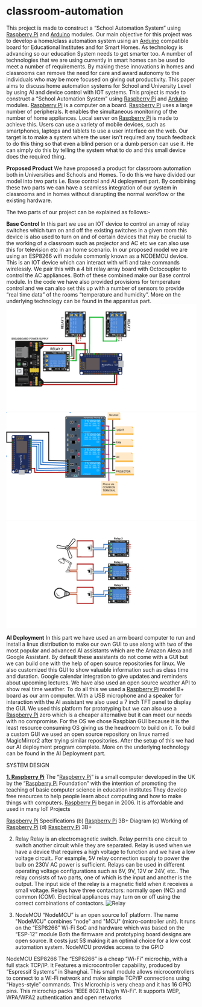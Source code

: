# classroom-automation
This project is made to construct a “School Automation System” using [Raspberry Pi](https://www.raspberrypi.org/) and [Arduino](https://www.arduino.cc/) modules.
Our main objective for this project was to develop a home/class automation system using an [Arduino](https://www.arduino.cc/) compatible board for Educational Institutes and for Smart Homes. As technology is advancing so our education System needs to get smarter too. A number of technologies that we are using currently in smart homes can be used to meet a number of requirements. By making these innovations in homes and classrooms can remove the need for care and award autonomy to the individuals who may be more focused on giving out productivity. This paper aims to discuss home automation systems for School and University Level by using AI and device control with IOT systems.
This project is made to construct a “School Automation System” using [Raspberry Pi](https://www.raspberrypi.org/) and [Arduino](https://www.arduino.cc/) modules. [Raspberry Pi](https://www.raspberrypi.org/) is a computer on a board. [Raspberry Pi](https://www.raspberrypi.org/) uses a large number of peripherals. It enables the simultaneous monitoring of the number of home appliances. Local server on [Raspberry Pi](https://www.raspberrypi.org/) is made to achieve this. Users can use a variety of mobile devices, such as smartphones, laptops and tablets to use a user interface on the web. Our target is to make a system where the user isn't required any touch feedback to do this thing so that even a blind person or a dumb person can use it. He can simply do this by telling the system what to do and this small device does the required thing.

**Proposed Product**
We have proposed a product for classroom automation both in Universities and Schools and Homes. To do this we have divided our model into two parts i.e. Base control and AI deployment part. By combining these two parts we can have a seamless integration of our system in classrooms and in homes without disrupting the normal workflow or the existing hardware.

The two parts of our project can be explained as follows:-

**Base Control**
In this part we use an IOT device to control an array of relay switches which turn on and off the existing switches in a given room this device is also used to turn on and of certain devices that may be crucial to the working of a classroom such as projector and AC etc we can also use this for television etc in an home scenario. In our proposed model we are using an ESP8266 wifi module commonly known as a NODEMCU device. This is an IOT device which can interact with wifi and take commands wirelessly. We pair this with a 4 bit relay array board with Octocoupler to control the AC appliances. Both of these combined make our Base control module. In the code we have also provided provisions for temperature control and we can also set this up with a number of sensors to provide “real time data” of the rooms “temperature and humidity”. More on the underlying technology can be found in the apparatus part.
![nodemcu-power-schematic](https://raw.githubusercontent.com/Xx-HEKZ-xX/classroom-automation/main/nodemcu-power-schematic.png)
![Relay-Schematic](https://raw.githubusercontent.com/Xx-HEKZ-xX/classroom-automation/main/nodemcu-relay%20schematic.png)
![Relay-Application-Schematic](https://raw.githubusercontent.com/Xx-HEKZ-xX/classroom-automation/main/relay-appliance-schematic.png)

**AI Deployment**
In this part we have used an arm board computer to run and install a linux distribution to make our own GUI to use along with two of the most popular and advanced AI assistants which are the Amazon Alexa and Google Assistant. By default these assistants do not come with a GUI but we can build one with the help of open source repositories for linux. We also customized this GUI to show valuable information such as class time and duration. Google calendar integration to give updates and reminders about upcoming lectures. We have also used an open source weather API to show real time weather. To do all this we used a [Raspberry Pi](https://www.raspberrypi.org/) model B+ board as our arm computer. With a USB microphone and a speaker for interaction with the AI assistant we also used a 7 inch TFT panel to display the GUI. We used this platform for prototyping but we can also use a [Raspberry Pi](https://www.raspberrypi.org/) zero which is a cheaper alternative but it can meet our needs with no compromise. For the OS we chose Raspbian GUI because it is the least resource consuming OS giving us the headroom to build on it. To build a custom GUI we used an open source repository on linux named MagicMirror2 after trying similar repositories. After the setup of this we had our AI deployment program complete. More on the underlying technology can be found in the AI Deployment part.


SYSTEM DESIGN

[**1. Raspberry Pi**](https://www.raspberrypi.org/)
The “[Raspberry Pi](https://www.raspberrypi.org/)” is a small computer developed in the UK by the “[Raspberry Pi](https://www.raspberrypi.org/) Foundation” with the intention of promoting the teaching of basic computer science in education institutes They develop free resources to help people learn about computing and how to make things with computers. [Raspberry Pi](https://www.raspberrypi.org/) began in 2006. It is affordable and used in many IoT Projects





[Raspberry Pi](https://www.raspberrypi.org/) Specifications (b) [Raspberry Pi](https://www.raspberrypi.org/) 3B+ Diagram (c) Working of [Raspberry Pi](https://www.raspberrypi.org/) (d) [Raspberry Pi](https://www.raspberrypi.org/) 3B+


 2. Relay
Relay is an electromagnetic switch. Relay permits one circuit to switch another circuit while they are separated. Relay is used when we have a device that requires a high voltage to function and we have a low voltage circuit.. For example, 5V relay connection supply to power the bulb on 230V AC power is sufficient. Relays can be used in different operating voltage configurations such as 6V, 9V, 12V or 24V, etc.. The relay consists of two parts, one of which is the input and another is the output. The input side of the relay is a magnetic field  when it receives a small voltage. Relays have three contactors: normally open (NC) and common (COM). Electrical appliances may turn on or off using the correct combinations of contactors.
![Relay](http://wiki.sunfounder.cc/images/c/c2/6_zpsilyctpb7.jpg)


3. NodeMCU
“NodeMCU” is an open source IoT platform. The name "NodeMCU" combines "node" and "MCU" (micro-controller unit). It runs on the “ESP8266” Wi-Fi SoC and hardware which was based on the “ESP-12” module Both the firmware and prototyping board designs are open source. It costs just 5$ making it an optimal choice for a low cost automation system. NodeMCU provides access to the GPIO 

  
NodeMCU
ESP8266
The “ESP8266” is a cheap “Wi-Fi” microchip, with a full stack TCP/IP. It Features a microcontroller capability, produced by “Espressif Systems” in Shanghai. This small module allows microcontrollers to connect to a Wi-Fi network and make simple TCP/IP connections using “Hayes-style” commands. This Microchip is very cheap and it has 16 GPIO pins. This microchip packs “IEEE 802.11 b/g/n Wi-Fi”. It supports WEP, WPA/WPA2 authentication and open networks
